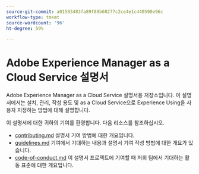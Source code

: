 ```yaml
---
source-git-commit: a01583483fa89f89b60277c2ce4e1c440590e96c
workflow-type: tm+mt
source-wordcount: '96'
ht-degree: 59%

---
```

# Adobe Experience Manager as a Cloud Service 설명서

Adobe Experience Manager as a Cloud Service 설명서용 저장소입니다. 이 설명서에서는 설치, 관리, 작성 용도 및 as a Cloud Service으로 Experience Using을 사용자 지정하는 방법에 대해 설명합니다.

이 설명서에 대한 귀하의 기여를 환영합니다. 다음 리소스를 참조하십시오.

* [contributing.md](contributing.md) 설명서 기여 방법에 대한 개요입니다.
* [guidelines.md](guidelines.md) 기여에서 기대하는 내용과 설명서 기여 작성 방법에 대한 개요가 있습니다.
* [code-of-conduct.md](code-of-conduct.md) 이 설명서 프로젝트에 기여할 때 저희 팀에서 기대하는 활동 표준에 대한 개요입니다.
